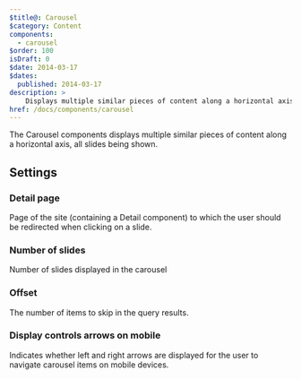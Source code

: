 ```yaml
---
$title@: Carousel
$category: Content
components:
  - carousel
$order: 100
isDraft: 0
$date: 2014-03-17
$dates:
  published: 2014-03-17
description: >
    Displays multiple similar pieces of content along a horizontal axis, all slides being shown.
href: /docs/components/carousel
---
```

<p>The Carousel components displays multiple similar pieces of content along a horizontal axis, all slides being shown.</p>
<amp-carousel height="300"
  layout="fixed-height"
  type="carousel">
  <amp-img src="https://ampbyexample.com/img/image1.jpg"
    width="400"
    height="300"
    alt="a sample image"></amp-img>
  <amp-img src="https://ampbyexample.com/img/image2.jpg"
    width="400"
    height="300"
    alt="another sample image"></amp-img>
  <amp-img src="https://ampbyexample.com/img/image3.jpg"
    width="400"
    height="300"
    alt="and another sample image"></amp-img>
</amp-carousel>
<h2 class="mt4 mb4">Settings</h2>
<h3 class="mb3 mt3">Detail page</h3>
Page of the site (containing a Detail component) to which the user should be redirected when clicking on a slide.
<h3 class="mb3 mt3">Number of slides</h3>
Number of slides displayed in the carousel
<h3 class="mb3 mt3">Offset</h3>
The number of items to skip in the query results.
<h3 class="mb3 mt3">Display controls arrows on mobile</h3>
Indicates whether left and right arrows are displayed for the user to navigate carousel items on mobile devices.
